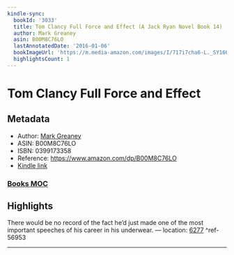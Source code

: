 ```yaml
---
kindle-sync:
  bookId: '3033'
  title: Tom Clancy Full Force and Effect (A Jack Ryan Novel Book 14)
  author: Mark Greaney
  asin: B00M8C76LO
  lastAnnotatedDate: '2016-01-06'
  bookImageUrl: 'https://m.media-amazon.com/images/I/717i7cha6-L._SY160.jpg'
  highlightsCount: 1
---
```

# Tom Clancy Full Force and Effect
## Metadata
* Author: [Mark Greaney](https://www.amazon.comundefined)
* ASIN: B00M8C76LO
* ISBN: 0399173358
* Reference: https://www.amazon.com/dp/B00M8C76LO
* [Kindle link](kindle://book?action=open&asin=B00M8C76LO)

### [Books MOC](Books%20MOC.md)
## Highlights
There would be no record of the fact he’d just made one of the most important speeches of his career in his underwear. — location: [6277](kindle://book?action=open&asin=B00M8C76LO&location=6277) ^ref-56953

---
